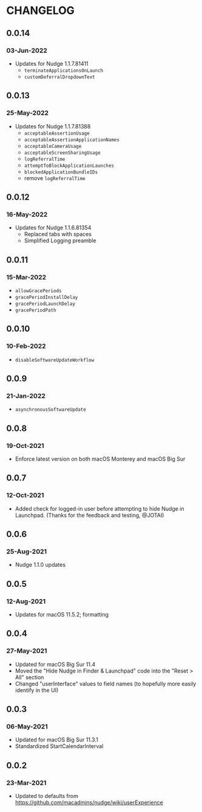 # CHANGELOG

## 0.0.14

### 03-Jun-2022
- Updates for Nudge 1.1.7.81411
    - `terminateApplicationsOnLaunch`
    - `customDeferralDropdownText`
## 0.0.13
### 25-May-2022
- Updates for Nudge 1.1.7.81388
    - `acceptableAssertionUsage`
    - `acceptableAssertionApplicationNames`
    - `acceptableCameraUsage`
    - `acceptableScreenSharingUsage`
    - `logReferralTime`
    - `attemptToBlockApplicationLaunches`
    - `blockedApplicationBundleIDs`
    - remove `logReferralTime`

## 0.0.12
### 16-May-2022
- Updates for Nudge 1.1.6.81354
    - Replaced tabs with spaces
    - Simplified Logging preamble

## 0.0.11
### 15-Mar-2022
- `allowGracePeriods`
- `gracePeriodInstallDelay`
- `gracePeriodLaunchDelay`
- `gracePeriodPath`

## 0.0.10
### 10-Feb-2022
- `disableSoftwareUpdateWorkflow`

## 0.0.9
### 21-Jan-2022
- `asynchronousSoftwareUpdate`

## 0.0.8
### 19-Oct-2021
- Enforce latest version on both macOS Monterey and macOS Big Sur

## 0.0.7
### 12-Oct-2021
- Added check for logged-in user before attempting to hide Nudge in Launchpad. (Thanks for the feedback and testing, @JOTAI)

## 0.0.6
### 25-Aug-2021
- Nudge 1.1.0 updates

## 0.0.5
### 12-Aug-2021
- Updates for macOS 11.5.2; formatting

## 0.0.4
### 27-May-2021
- Updated for macOS Big Sur 11.4
- Moved the "Hide Nudge in Finder & Launchpad" code into the "Reset > All" section
- Changed "userInterface" values to field names (to hopefully more easily identify in the UI)

## 0.0.3
### 06-May-2021
- Updated for macOS Big Sur 11.3.1
- Standardized StartCalendarInterval

## 0.0.2
### 23-Mar-2021
- Updated to defaults from https://github.com/macadmins/nudge/wiki/userExperience
